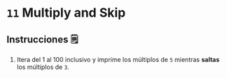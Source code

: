 # `11` Multiply and Skip

## Instrucciones 🗒
1. Itera del 1 al 100 inclusivo y imprime los múltiplos de `5` mientras **saltas** los múltiplos de `3`.